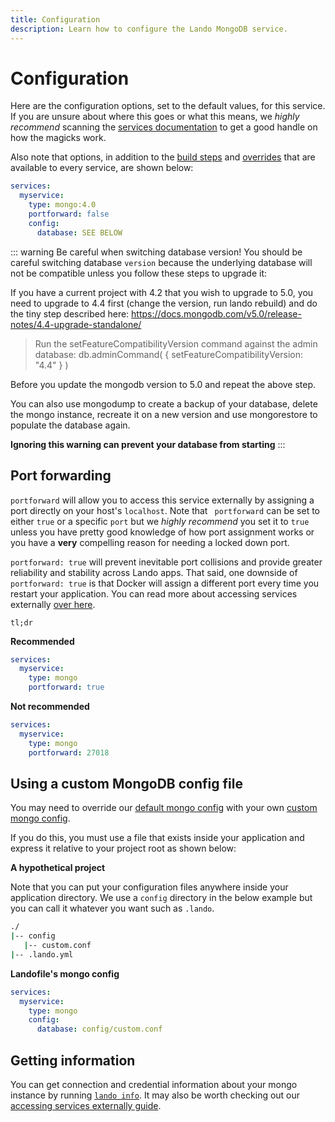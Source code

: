 ```yaml
---
title: Configuration
description: Learn how to configure the Lando MongoDB service.
---
```


# Configuration

Here are the configuration options, set to the default values, for this service. If you are unsure about where this goes or what this means, we *highly recommend* scanning the [services documentation](https://docs.lando.dev/config/services.html) to get a good handle on how the magicks work.

Also note that options, in addition to the [build steps](https://docs.lando.dev/config/services.html#build-steps) and [overrides](https://docs.lando.dev/config/services.html#overrides) that are available to every service, are shown below:

```yaml
services:
  myservice:
    type: mongo:4.0
    portforward: false
    config:
      database: SEE BELOW
```

::: warning Be careful when switching database version!
You should be careful switching database `version` because the underlying database will not be compatible unless you follow these steps to upgrade it:

If you have a current project with 4.2 that you wish to upgrade to 5.0, you need to upgrade to 4.4 first (change the version, run lando rebuild) and do the tiny step described here:
https://docs.mongodb.com/v5.0/release-notes/4.4-upgrade-standalone/

> Run the setFeatureCompatibilityVersion command against the admin database:
> db.adminCommand( { setFeatureCompatibilityVersion: "4.4" } )

Before you update the mongodb version to 5.0 and repeat the above step.

You can also use mongodump to create a backup of your database, delete the mongo instance, recreate it on a new version and use mongorestore to populate the database again.

**Ignoring this warning can prevent your database from starting**
:::


## Port forwarding

`portforward` will allow you to access this service externally by assigning a port directly on your host's `localhost`. Note that ` portforward` can be set to either `true` or a specific `port` but we *highly recommend* you set it to `true` unless you have pretty good knowledge of how port assignment works or you have a **very** compelling reason for needing a locked down port.

`portforward: true` will prevent inevitable port collisions and provide greater reliability and stability across Lando apps. That said, one downside of `portforward: true` is that Docker will assign a different port every time you restart your application. You can read more about accessing services externally [over here](https://docs.lando.dev/guides/external-access.html).

`tl;dr`

**Recommended**

```yaml
services:
  myservice:
    type: mongo
    portforward: true
```

**Not recommended**

```yaml
services:
  myservice:
    type: mongo
    portforward: 27018
```

## Using a custom MongoDB config file

You may need to override our [default mongo config](https://github.com/lando/lando/tree/master/plugins/lando-services/services/mongo) with your own [custom mongo config](https://docs.mongodb.com/manual/reference/configuration-options/).

If you do this, you must use a file that exists inside your application and express it relative to your project root as shown below:

**A hypothetical project**

Note that you can put your configuration files anywhere inside your application directory. We use a `config` directory in the below example but you can call it whatever you want such as `.lando`.

```bash
./
|-- config
   |-- custom.conf
|-- .lando.yml
```

**Landofile's mongo config**

```yaml
services:
  myservice:
    type: mongo
    config:
      database: config/custom.conf
```

## Getting information

You can get connection and credential information about your mongo instance by running [`lando info`](https://docs.lando.dev/cli/info.html). It may also be worth checking out our [accessing services externally guide](https://docs.lando.dev/guides/external-access.html).
